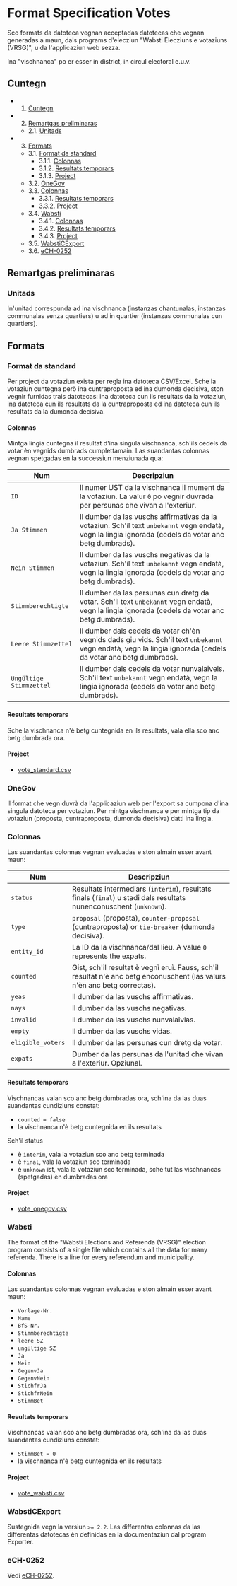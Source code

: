 # Format Specification Votes

Sco formats da datoteca vegnan acceptadas datotecas che vegnan generadas a maun, dals programs d'elecziun "Wabsti Elecziuns e votaziuns (VRSG)", u da l'applicaziun web sezza.

Ina "vischnanca" po er esser in district, in circul electoral e.u.v.

## Cuntegn

<!-- https://atom.io/packages/atom-mdtoc -->
<!-- MDTOC maxdepth:6 firsth1:2 numbering:1 flatten:0 bullets:1 updateOnSave:1 -->

- 1. [Cuntegn](#cuntegn)
- 2. [Remartgas preliminaras](#remartgas-preliminaras)
   - 2.1. [Unitads](#unitads)
- 3. [Formats](#formats)
   - 3.1. [Format da standard](#format-da-standard)
      - 3.1.1. [Colonnas](#colonnas)
      - 3.1.2. [Resultats temporars](#resultats-temporars)
      - 3.1.3. [Project](#project)
   - 3.2. [OneGov](#onegov)
   - 3.3. [Colonnas](#colonnas)
      - 3.3.1. [Resultats temporars](#resultats-temporars)
      - 3.3.2. [Project](#project)
   - 3.4. [Wabsti](#wabsti)
      - 3.4.1. [Colonnas](#colonnas)
      - 3.4.2. [Resultats temporars](#resultats-temporars)
      - 3.4.3. [Project](#project)
   - 3.5. [WabstiCExport](#wabsticexport)
   - 3.6. [eCH-0252](#ech-0252)

<!-- /MDTOC -->


## Remartgas preliminaras

### Unitads

In'unitad correspunda ad ina vischnanca (instanzas chantunalas, instanzas communalas senza quartiers) u ad in quartier (instanzas communalas cun quartiers).

## Formats

### Format da standard

Per project da votaziun exista per regla ina datoteca CSV/Excel. Sche la votaziun cuntegna però ina cuntraproposta ed ina dumonda decisiva, ston vegnir furnidas trais datotecas: ina datoteca cun ils resultats da la votaziun, ina datoteca cun ils resultats da la cuntraproposta ed ina datoteca cun ils resultats da la dumonda decisiva.

#### Colonnas

Mintga lingia cuntegna il resultat d'ina singula vischnanca, sch'ils cedels da votar èn vegnids dumbrads cumplettamain. Las suandantas colonnas vegnan spetgadas en la successiun menziunada qua:

Num|Descripziun
---|---
`ID`|Il numer UST da la vischnanca il mument da la votaziun. La valur `0` po vegnir duvrada per persunas che vivan a l'exteriur.
`Ja Stimmen`|Il dumber da las vuschs affirmativas da la votaziun. Sch'il text `unbekannt` vegn endatà, vegn la lingia ignorada (cedels da votar anc betg dumbrads).
`Nein Stimmen`|Il dumber da las vuschs negativas da la votaziun. Sch'il text `unbekannt` vegn endatà, vegn la lingia ignorada (cedels da votar anc betg dumbrads).
`Stimmberechtigte`|Il dumber da las persunas cun dretg da votar. Sch'il text `unbekannt` vegn endatà, vegn la lingia ignorada (cedels da votar anc betg dumbrads).
`Leere Stimmzettel`|Il dumber dals cedels da votar ch'èn vegnids dads giu vids. Sch'il text `unbekannt` vegn endatà, vegn la lingia ignorada (cedels da votar anc betg dumbrads).
`Ungültige Stimmzettel`|Il dumber dals cedels da votar nunvalaivels. Sch'il text `unbekannt` vegn endatà, vegn la lingia ignorada (cedels da votar anc betg dumbrads).

#### Resultats temporars

Sche la vischnanca n'è betg cuntegnida en ils resultats, vala ella sco anc betg dumbrada ora.

#### Project

- [vote_standard.csv](https://github.com/OneGov/onegov-cloud/blob/master/src/onegov/election_day/static/docs/api/templates/vote_standard.csv)

### OneGov

Il format che vegn duvrà da l'applicaziun web per l'export sa cumpona d'ina singula datoteca per votaziun. Per mintga vischnanca e per mintga tip da votaziun (proposta, cuntraproposta, dumonda decisiva) datti ina lingia.

### Colonnas

Las suandantas colonnas vegnan evaluadas e ston almain esser avant maun:

Num|Descripziun
---|---
`status`|Resultats intermediars (`interim`), resultats finals (`final`) u stadi dals resultats nunenconuschent (`unknown`).
`type`|`proposal` (proposta), `counter-proposal` (cuntraproposta) or `tie-breaker` (dumonda decisiva).
`entity_id`|La ID da la vischnanca/dal lieu. A value `0` represents the expats.
`counted`|Gist, sch'il resultat è vegnì eruì. Fauss, sch'il resultat n'è anc betg enconuschent (las valurs n'èn anc betg correctas).
`yeas`|Il dumber da las vuschs affirmativas.
`nays`|Il dumber da las vuschs negativas.
`invalid`|Il dumber da las vuschs nunvalaivlas.
`empty`|Il dumber da las vuschs vidas.
`eligible_voters`|Il dumber da las persunas cun dretg da votar.
`expats`|Dumber da las persunas da l'unitad che vivan a l'exteriur. Opziunal.


#### Resultats temporars

Vischnancas valan sco anc betg dumbradas ora, sch'ina da las duas suandantas cundiziuns constat:
- `counted = false`
- la vischnanca n'è betg cuntegnida en ils resultats

Sch'il status
- è `interim`, vala la votaziun sco anc betg terminada
- è `final`, vala la votaziun sco terminada
- è `unknown` ist, vala la votaziun sco terminada, sche tut las vischnancas (spetgadas) èn dumbradas ora

#### Project

- [vote_onegov.csv](https://github.com/OneGov/onegov-cloud/blob/master/src/onegov/election_day/static/docs/api/templates/vote_onegov.csv)


### Wabsti

The format of the "Wabsti Elections and Referenda (VRSG)" election program consists of a single file which contains all the data for many referenda. There is a line for every referendum and municipality.

#### Colonnas

Las suandantas colonnas vegnan evaluadas e ston almain esser avant maun:
- `Vorlage-Nr.`
- `Name`
- `BfS-Nr.`
- `Stimmberechtigte`
- `leere SZ`
- `ungültige SZ`
- `Ja`
- `Nein`
- `GegenvJa`
- `GegenvNein`
- `StichfrJa`
- `StichfrNein`
- `StimmBet`

#### Resultats temporars

Vischnancas valan sco anc betg dumbradas ora, sch'ina da las duas suandantas cundiziuns constat:
- `StimmBet = 0`
- la vischnanca n'è betg cuntegnida en ils resultats

#### Project

- [vote_wabsti.csv](https://github.com/OneGov/onegov-cloud/blob/master/src/onegov/election_day/static/docs/api/templates/vote_wabsti.csv)


### WabstiCExport

Sustegnida vegn la versiun `>= 2.2`. Las differentas colonnas da las differentas datotecas èn definidas en la documentaziun dal program Exporter.

### eCH-0252

Vedi [eCH-0252](https://www.ech.ch/de/ech/ech-0252).
